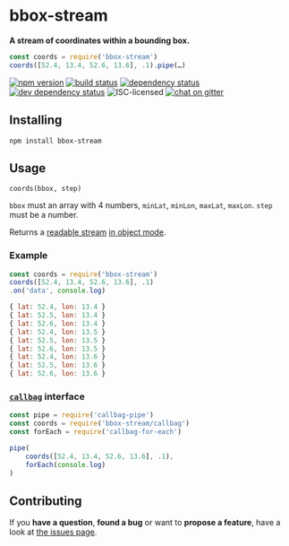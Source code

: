 # bbox-stream

**A stream of coordinates within a bounding box.**

```js
const coords = require('bbox-stream')
coords([52.4, 13.4, 52.6, 13.6], .1).pipe(…)
```

[![npm version](https://img.shields.io/npm/v/bbox-stream.svg)](https://www.npmjs.com/package/bbox-stream)
[![build status](https://img.shields.io/travis/derhuerst/bbox-stream.svg)](https://travis-ci.org/derhuerst/bbox-stream)
[![dependency status](https://img.shields.io/david/derhuerst/bbox-stream.svg)](https://david-dm.org/derhuerst/bbox-stream#info=dependencies)
[![dev dependency status](https://img.shields.io/david/dev/derhuerst/bbox-stream.svg)](https://david-dm.org/derhuerst/bbox-stream#info=devDependencies)
![ISC-licensed](https://img.shields.io/github/license/derhuerst/bbox-stream.svg)
[![chat on gitter](https://badges.gitter.im/derhuerst.svg)](https://gitter.im/derhuerst)


## Installing

```
npm install bbox-stream
```


## Usage

`coords(bbox, step)`

`bbox` must an array with 4 numbers, `minLat`, `minLon`, `maxLat`, `maxLon`. `step` must be a number.

Returns a [readable stream](http://nodejs.org/api/stream.html#stream_class_stream_readable) [in object mode](https://nodejs.org/api/stream.html#stream_object_mode).

### Example

```js
const coords = require('bbox-stream')
coords([52.4, 13.4, 52.6, 13.6], .1)
.on('data', console.log)
```

```js
{ lat: 52.4, lon: 13.4 }
{ lat: 52.5, lon: 13.4 }
{ lat: 52.6, lon: 13.4 }
{ lat: 52.4, lon: 13.5 }
{ lat: 52.5, lon: 13.5 }
{ lat: 52.6, lon: 13.5 }
{ lat: 52.4, lon: 13.6 }
{ lat: 52.5, lon: 13.6 }
{ lat: 52.6, lon: 13.6 }
```

### [`callbag`](https://github.com/callbag/callbag#callbag-) interface

```js
const pipe = require('callbag-pipe')
const coords = require('bbox-stream/callbag')
const forEach = require('callbag-for-each')

pipe(
	coords([52.4, 13.4, 52.6, 13.6], .1),
	forEach(console.log)
)
```


## Contributing

If you **have a question**, **found a bug** or want to **propose a feature**, have a look at [the issues page](https://github.com/derhuerst/bbox-stream/issues).
